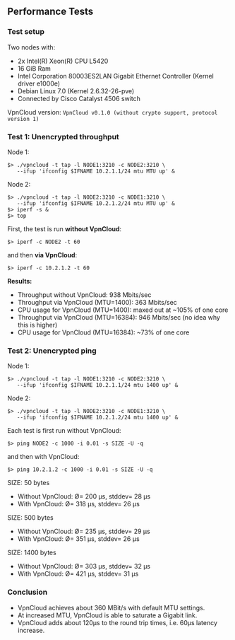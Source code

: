 Performance Tests
-----------------

### Test setup

Two nodes with:
  * 2x Intel(R) Xeon(R) CPU L5420
  * 16 GiB Ram
  * Intel Corporation 80003ES2LAN Gigabit Ethernet Controller (Kernel driver e1000e)
  * Debian Linux 7.0 (Kernel 2.6.32-26-pve)
  * Connected by Cisco Catalyst 4506 switch

VpnCloud version: `VpnCloud v0.1.0 (without crypto support, protocol version 1)`


### Test 1: Unencrypted throughput

Node 1:
```
$> ./vpncloud -t tap -l NODE1:3210 -c NODE2:3210 \
   --ifup 'ifconfig $IFNAME 10.2.1.1/24 mtu MTU up' &
```

Node 2:
```
$> ./vpncloud -t tap -l NODE2:3210 -c NODE1:3210 \
   --ifup 'ifconfig $IFNAME 10.2.1.2/24 mtu MTU up' &
$> iperf -s &
$> top
```

First, the test is run **without VpnCloud**:
```
$> iperf -c NODE2 -t 60
```

and then **via VpnCloud**:
```
$> iperf -c 10.2.1.2 -t 60
```

**Results:**
  * Throughput without VpnCloud: 938 Mbits/sec
  * Throughput via VpnCloud (MTU=1400): 363 Mbits/sec
  * CPU usage for VpnCloud (MTU=1400): maxed out at ~105% of one core
  * Throughput via VpnCloud (MTU=16384): 946 Mbits/sec (no idea why this is higher)
  * CPU usage for VpnCloud (MTU=16384): ~73% of one core


### Test 2: Unencrypted ping

Node 1:
```
$> ./vpncloud -t tap -l NODE1:3210 -c NODE2:3210 \
   --ifup 'ifconfig $IFNAME 10.2.1.1/24 mtu 1400 up' &
```

Node 2:
```
$> ./vpncloud -t tap -l NODE2:3210 -c NODE1:3210 \
   --ifup 'ifconfig $IFNAME 10.2.1.2/24 mtu 1400 up' &
```

Each test is first run without VpnCloud:
```
$> ping NODE2 -c 1000 -i 0.01 -s SIZE -U -q
```

and then with VpnCloud:
```
$> ping 10.2.1.2 -c 1000 -i 0.01 -s SIZE -U -q
```

SIZE: 50 bytes
  * Without VpnCloud: Ø= 200 µs, stddev= 28 µs
  * With VpnCloud: Ø= 318 µs, stddev= 26 µs

SIZE: 500 bytes
  * Without VpnCloud: Ø= 235 µs, stddev= 29 µs
  * With VpnCloud: Ø= 351 µs, stddev= 26 µs

SIZE: 1400 bytes
  * Without VpnCloud: Ø= 303 µs, stddev= 32 µs
  * With VpnCloud: Ø= 421 µs, stddev= 31 µs


### Conclusion

* VpnCloud achieves about 360 MBit/s with default MTU settings.
* At increased MTU, VpnCloud is able to saturate a Gigabit link.
* VpnCloud adds about 120µs to the round trip times, i.e. 60µs latency increase.
